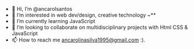- 👋 Hi, I’m @ancarolsantos
- 👀 I’m interested in web dev/design, creative technology ~**
- 🌱 I’m currently learning JavaScript
- 💞️ I’m looking to collaborate on multidisciplinary projects with Html CSS & JavaScript
- 📫 How to reach me ancarolinasilva1995@gmail.com     :). 

<!---
ancarolsantos/ancarolsantos is a ✨ special ✨ repository because its `README.md` (this file) appears on your GitHub profile.
You can click the Preview link to take a look at your changes.
--->
